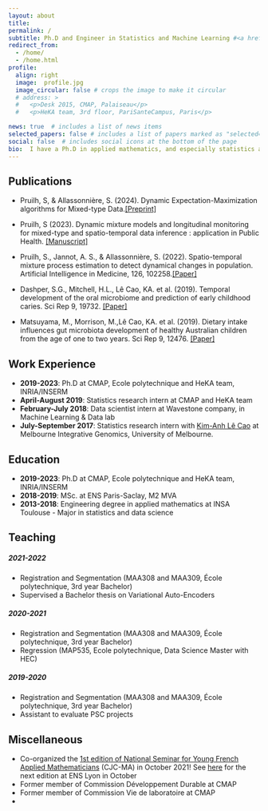 ```yaml
---
layout: about
title: 
permalink: /
subtitle: Ph.D and Engineer in Statistics and Machine Learning #<a href='https://portail.polytechnique.edu/cmap/en/'>Centre de Mathématiques Appliquées</a>, Ecole polytechnique. 
redirect_from: 
  - /home/
  - /home.html
profile:
  align: right
  image:  profile.jpg
  image_circular: false # crops the image to make it circular
  # address: >
  #   <p>Desk 2015, CMAP, Palaiseau</p>
  #   <p>HeKA team, 3rd floor, PariSanteCampus, Paris</p>

news: true  # includes a list of news items
selected_papers: false # includes a list of papers marked as "selected={true}"
social: false  # includes social icons at the bottom of the page
bio:  I have a Ph.D in applied mathematics, and especially statistics and machine learning. I did it at <a href="https://portail.polytechnique.edu/cmap/en/">  CMAP</a> (Ecole Polytechnique) and <a href="https://team.inria.fr/heka/">  HeKA</a> (PariSanteCampus), under the supervision of <a href = "https://sites.google.com/site/stephanieallassonniere/">  Stéphanie Allassonnière</a> and <a href="https://www.linkedin.com/in/anne-sophie-jannot-a2286ba1/"> Anne-Sophie Jannot</a>. My research project was mainly about statistical learning algorithms, mixture models, and applications to public health data. 
---
```


<p>

</p>

## Publications
- Pruilh, S, & Allassonnière, S. (2024). Dynamic Expectation-Maximization algorithms for Mixed-type Data.[[Preprint]](https://hal.science/hal-04510689)
  
- Pruilh, S (2023). Dynamic mixture models and longitudinal monitoring for mixed-type and spatio-temporal data inference : application in Public Health. [[Manuscript]](http://solangep.github.io/assets/pdf/manuscrit_Pruilh.pdf)
  
- Pruilh, S., Jannot, A. S., & Allassonnière, S. (2022). Spatio-temporal mixture process estimation to detect dynamical changes in population. Artificial Intelligence in Medicine, 126, 102258.[[Paper]](https://doi.org/10.1016/j.artmed.2022.102258)
  
- Dashper, S.G., Mitchell, H.L., Lê Cao, KA. et al. (2019). Temporal development of the oral microbiome and prediction of early childhood caries. Sci Rep 9, 19732. [[Paper]](https://doi.org/10.1038/s41598-019-56233-0)
  
- Matsuyama, M., Morrison, M.,Lê Cao, KA. et al. (2019). Dietary intake influences gut microbiota development of healthy Australian children from the age of one to two years. Sci Rep 9, 12476. [[Paper]](https://doi.org/10.1038/s41598-019-48658-4)



## Work Experience
- **2019-2023**: Ph.D at CMAP, Ecole polytechnique and HeKA team, INRIA/INSERM
- **April-August 2019**: Statistics research intern at CMAP and HeKA team
- **February-July 2018**: Data scientist intern at Wavestone company, in Machine Learning & Data lab
- **July-September 2017**: Statistics research intern with [Kim-Anh Lê Cao](https://lecao-lab.science.unimelb.edu.au/) at Melbourne Integrative Genomics, University of Melbourne.



## Education

- **2019-2023**: Ph.D at CMAP, Ecole polytechnique and HeKA team, INRIA/INSERM
- **2018-2019**: MSc. at ENS Paris-Saclay, M2 MVA
- **2013-2018**: Engineering degree in applied mathematics at INSA Toulouse - Major in statistics and data science


## Teaching

##### 2021-2022
- Registration and Segmentation (MAA308 and MAA309, École polytechnique, 3rd year Bachelor) 
- Supervised a Bachelor thesis on Variational Auto-Encoders

##### 2020-2021
- Registration and Segmentation (MAA308 and MAA309, École polytechnique, 3rd year Bachelor) 
- Regression (MAP535, Ecole polytechnique, Data Science Master with HEC)

##### 2019-2020
- Registration and Segmentation (MAA308 and MAA309, École polytechnique, 3rd year Bachelor)
- Assistant to evaluate PSC projects 

## Miscellaneous
- Co-organized the [1st edition of National Seminar for Young French Applied Mathematicians](https://cjc-ma2021.github.io/) (CJC-MA) in October 2021! See [here](https://cjc-ma2024.sciencesconf.org/) for the next edition at ENS Lyon in October
- Former member of Commission Développement Durable at CMAP
- Former member of Commission Vie de laboratoire at CMAP
- 



